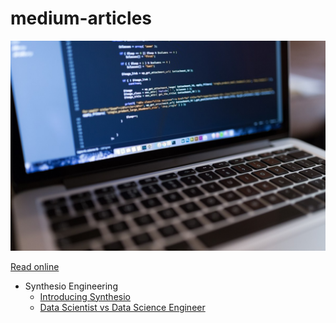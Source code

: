 # medium-articles

![alt text](images/medium-articles.jpg "Develop with Synthesio")

[Read online](https://julplee.github.io/medium-articles/)

* Synthesio Engineering
    * [Introducing Synthesio](synthesio-engineering/introducting-synthesio.md)
    * [Data Scientist vs Data Science Engineer](synthesio-engineering/data-scientist-vs-data-science-engineer.md)